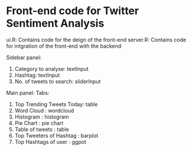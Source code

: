 # Front-end code for Twitter Sentiment Analysis

ui.R: Contains code for the deign of the front-end
server.R: Contains code for intgration of the front-end with the backend


Sidebar panel:
1. Category to analyse: textInput
2. Hashtag: textInput
3. No. of tweets to search: sliderInput

Main panel:
Tabs:
1. Top Trending Tweets Today: table
2. Word Cloud : wordcloud
3. Histogram : histogram
4. Pie Chart : pie chart
5. Table of tweets : table
6. Top Tweeters of Hashtag : barplot
7. Top Hashtags of user : ggpot
